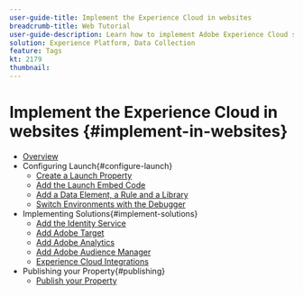 ```yaml
---
user-guide-title: Implement the Experience Cloud in websites
breadcrumb-title: Web Tutorial
user-guide-description: Learn how to implement Adobe Experience Cloud solutions on a website with Experience Platform Launch.
solution: Experience Platform, Data Collection
feature: Tags
kt: 2179
thumbnail: 
---
```


# Implement the Experience Cloud in websites {#implement-in-websites}

+ [Overview](overview.md)
+ Configuring Launch{#configure-launch}
  + [Create a Launch Property](launch.md)
  + [Add the Launch Embed Code](launch-add-embed.md)
  + [Add a Data Element, a Rule and a Library](launch-data-elements-rules.md)
  + [Switch Environments with the Debugger](launch-switch-environments.md)
+ Implementing Solutions{#implement-solutions}
  + [Add the Identity Service](id-service.md)
  + [Add Adobe Target](target.md)
  + [Add Adobe Analytics](analytics.md)
  + [Add Adobe Audience Manager](audience-manager.md)
  + [Experience Cloud Integrations](integrations.md)
+ Publishing your Property{#publishing}
  + [Publish your Property](publish.md)
